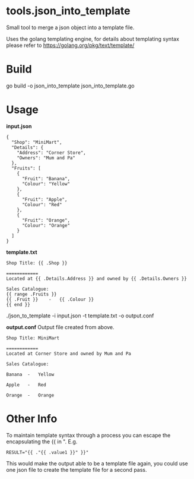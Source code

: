 # tools.json_into_template
Small tool to merge a json object into a template file.   

Uses the golang templating engine, for details about templating syntax please refer to https://golang.org/pkg/text/template/

# Build
go build -o json_into_template json_into_template.go

# Usage
**input.json**
```
{
  "Shop": "MiniMart",
  "Details": {
    "Address": "Corner Store",
    "Owners": "Mum and Pa"
  },
  "Fruits": [
    {
      "Fruit": "Banana",
      "Colour": "Yellow"
    },
    {
      "Fruit": "Apple",
      "Colour": "Red"
    },
    {
      "Fruit": "Orange",
      "Colour": "Orange"
    }
  ]
}
```

**template.txt**
```
Shop Title: {{ .Shop }}

============
Located at {{ .Details.Address }} and owned by {{ .Details.Owners }}

Sales Catalogue:
{{ range .Fruits }}
{{ .Fruit }}	-	{{ .Colour }}
{{ end }}
```
./json_to_template -i input.json -t template.txt -o output.conf

**output.conf** Output file created from above.
```
Shop Title: MiniMart

============
Located at Corner Store and owned by Mum and Pa

Sales Catalogue:

Banana	-	Yellow

Apple	-	Red

Orange	-	Orange
```

# Other Info
To maintain template syntax through a process you can escape the encapsulating the {{ in ". E.g.
```
RESULT="{{ ."{{ .value1 }}" }}"
```
This would make the output able to be a template file again, you could use one json file to create the template file for a second pass.
